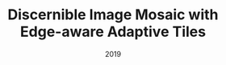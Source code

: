 ---
title:          "Discernible Image Mosaic with Edge-aware Adaptive Tiles"
date:           2019
selected:       true
pub:            "Computational Visual Media"
pub_date:       "2019"
# abstract: >-
cover:          /assets/images/covers/cvm_mosaic.png
authors:
- Pengfei Xu
- Jianqiang Ding
- Hao Zhang
- Hui Huanga
links:
  # Paper: 
  Project: http://vcc.szu.edu.cn/research/2019/Mosaic
---